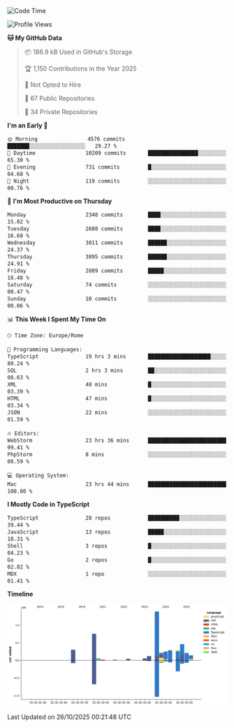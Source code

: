 <!--START_SECTION:waka-->
![Code Time](http://img.shields.io/badge/Code%20Time-6%2C334%20hrs%2011%20mins-blue)

![Profile Views](http://img.shields.io/badge/Profile%20Views-0-blue)

**🐱 My GitHub Data** 

> 📦 186.9 kB Used in GitHub's Storage 
 > 
> 🏆 1,150 Contributions in the Year 2025
 > 
> 🚫 Not Opted to Hire
 > 
> 📜 67 Public Repositories 
 > 
> 🔑 34 Private Repositories 
 > 
**I'm an Early 🐤** 

```text
🌞 Morning                4576 commits        ███████░░░░░░░░░░░░░░░░░░   29.27 % 
🌆 Daytime                10209 commits       ████████████████░░░░░░░░░   65.30 % 
🌃 Evening                731 commits         █░░░░░░░░░░░░░░░░░░░░░░░░   04.68 % 
🌙 Night                  119 commits         ░░░░░░░░░░░░░░░░░░░░░░░░░   00.76 % 
```
📅 **I'm Most Productive on Thursday** 

```text
Monday                   2348 commits        ████░░░░░░░░░░░░░░░░░░░░░   15.02 % 
Tuesday                  2608 commits        ████░░░░░░░░░░░░░░░░░░░░░   16.68 % 
Wednesday                3811 commits        ██████░░░░░░░░░░░░░░░░░░░   24.37 % 
Thursday                 3895 commits        ██████░░░░░░░░░░░░░░░░░░░   24.91 % 
Friday                   2889 commits        █████░░░░░░░░░░░░░░░░░░░░   18.48 % 
Saturday                 74 commits          ░░░░░░░░░░░░░░░░░░░░░░░░░   00.47 % 
Sunday                   10 commits          ░░░░░░░░░░░░░░░░░░░░░░░░░   00.06 % 
```


📊 **This Week I Spent My Time On** 

```text
🕑︎ Time Zone: Europe/Rome

💬 Programming Languages: 
TypeScript               19 hrs 3 mins       ████████████████████░░░░░   80.24 % 
SQL                      2 hrs 3 mins        ██░░░░░░░░░░░░░░░░░░░░░░░   08.63 % 
XML                      48 mins             █░░░░░░░░░░░░░░░░░░░░░░░░   03.39 % 
HTML                     47 mins             █░░░░░░░░░░░░░░░░░░░░░░░░   03.34 % 
JSON                     22 mins             ░░░░░░░░░░░░░░░░░░░░░░░░░   01.59 % 

🔥 Editors: 
WebStorm                 23 hrs 36 mins      █████████████████████████   99.41 % 
PhpStorm                 8 mins              ░░░░░░░░░░░░░░░░░░░░░░░░░   00.59 % 

💻 Operating System: 
Mac                      23 hrs 44 mins      █████████████████████████   100.00 % 
```

**I Mostly Code in TypeScript** 

```text
TypeScript               28 repos            ██████████░░░░░░░░░░░░░░░   39.44 % 
JavaScript               13 repos            █████░░░░░░░░░░░░░░░░░░░░   18.31 % 
Shell                    3 repos             █░░░░░░░░░░░░░░░░░░░░░░░░   04.23 % 
Go                       2 repos             █░░░░░░░░░░░░░░░░░░░░░░░░   02.82 % 
MDX                      1 repo              ░░░░░░░░░░░░░░░░░░░░░░░░░   01.41 % 
```



**Timeline**

![Lines of Code chart](https://raw.githubusercontent.com/frnwtr/frnwtr/main/assets/bar_graph.png)


 Last Updated on 26/10/2025 00:21:48 UTC
<!--END_SECTION:waka-->